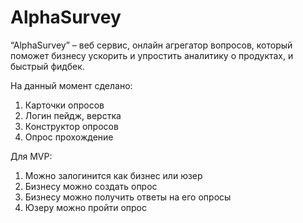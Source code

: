 # AlphaSurvey
“AlphaSurvey” – веб сервис, онлайн агрегатор вопросов, который поможет бизнесу ускорить и упростить аналитику о продуктах, и быстрый фидбек.

На данный момент сделано:
1. Карточки опросов
2. Логин пейдж, верстка
3. Конструктор опросов
4. Опрос прохождение

Для MVP:
1. Можно залогинится как бизнес или юзер
2. Бизнесу можно создать опрос
3. Бизнесу можно получить ответы на его опросы
4. Юзеру можно пройти опрос
